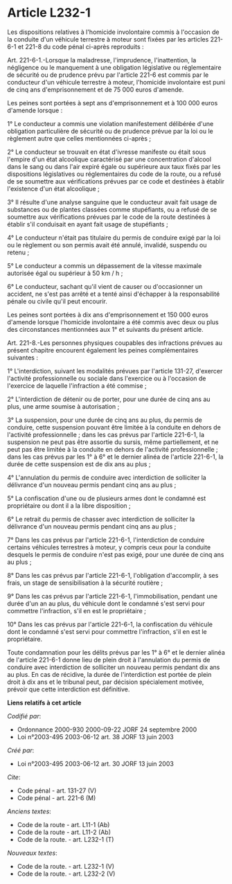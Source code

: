 # Article L232-1

Les dispositions relatives à l'homicide involontaire commis à l'occasion de la conduite d'un véhicule terrestre à moteur sont
fixées par les articles 221-6-1 et 221-8 du code pénal ci-après reproduits : 

Art. 221-6-1.-Lorsque la maladresse, l'imprudence, l'inattention, la négligence ou le manquement à une obligation législative
ou réglementaire de sécurité ou de prudence prévu par l'article 221-6 est commis par le conducteur d'un véhicule terrestre à
moteur, l'homicide involontaire est puni de cinq ans d'emprisonnement et de 75 000 euros d'amende. 

Les peines sont portées à sept ans d'emprisonnement et à 100 000 euros d'amende lorsque : 

1° Le conducteur a commis une violation manifestement délibérée d'une obligation particulière de sécurité ou de prudence
prévue par la loi ou le règlement autre que celles mentionnées ci-après ; 

2° Le conducteur se trouvait en état d'ivresse manifeste ou était sous l'empire d'un état alcoolique caractérisé par une
concentration d'alcool dans le sang ou dans l'air expiré égale ou supérieure aux taux fixés par les dispositions législatives
ou réglementaires du code de la route, ou a refusé de se soumettre aux vérifications prévues par ce code et destinées à
établir l'existence d'un état alcoolique ; 

3° Il résulte d'une analyse sanguine que le conducteur avait fait usage de substances ou de plantes classées comme
stupéfiants, ou a refusé de se soumettre aux vérifications prévues par le code de la route destinées à établir s'il
conduisait en ayant fait usage de stupéfiants ; 

4° Le conducteur n'était pas titulaire du permis de conduire exigé par la loi ou le règlement ou son permis avait été annulé,
invalidé, suspendu ou retenu ; 

5° Le conducteur a commis un dépassement de la vitesse maximale autorisée égal ou supérieur à 50 km / h ; 

6° Le conducteur, sachant qu'il vient de causer ou d'occasionner un accident, ne s'est pas arrêté et a tenté ainsi d'échapper
à la responsabilité pénale ou civile qu'il peut encourir. 

Les peines sont portées à dix ans d'emprisonnement et 150 000 euros d'amende lorsque l'homicide involontaire a été commis
avec deux ou plus des circonstances mentionnées aux 1° et suivants du présent article. 

Art. 221-8.-Les personnes physiques coupables des infractions prévues au présent chapitre encourent également les peines
complémentaires suivantes : 

1° L'interdiction, suivant les modalités prévues par l'article 131-27, d'exercer l'activité professionnelle ou sociale dans
l'exercice ou à l'occasion de l'exercice de laquelle l'infraction a été commise ; 

2° L'interdiction de détenir ou de porter, pour une durée de cinq ans au plus, une arme soumise à autorisation ; 

3° La suspension, pour une durée de cinq ans au plus, du permis de conduire, cette suspension pouvant être limitée à la
conduite en dehors de l'activité professionnelle ; dans les cas prévus par l'article 221-6-1, la suspension ne peut pas être
assortie du sursis, même partiellement, et ne peut pas être limitée à la conduite en dehors de l'activité professionnelle ;
dans les cas prévus par les 1° à 6° et le dernier alinéa de l'article 221-6-1, la durée de cette suspension est de dix ans au
plus ; 

4° L'annulation du permis de conduire avec interdiction de solliciter la délivrance d'un nouveau permis pendant cinq ans au
plus ; 

5° La confiscation d'une ou de plusieurs armes dont le condamné est propriétaire ou dont il a la libre disposition ; 

6° Le retrait du permis de chasser avec interdiction de solliciter la délivrance d'un nouveau permis pendant cinq ans au
plus ; 

7° Dans les cas prévus par l'article 221-6-1, l'interdiction de conduire certains véhicules terrestres à moteur, y compris
ceux pour la conduite desquels le permis de conduire n'est pas exigé, pour une durée de cinq ans au plus ; 

8° Dans les cas prévus par l'article 221-6-1, l'obligation d'accomplir, à ses frais, un stage de sensibilisation à la
sécurité routière ; 

9° Dans les cas prévus par l'article 221-6-1, l'immobilisation, pendant une durée d'un an au plus, du véhicule dont le
condamné s'est servi pour commettre l'infraction, s'il en est le propriétaire ; 

10° Dans les cas prévus par l'article 221-6-1, la confiscation du véhicule dont le condamné s'est servi pour commettre
l'infraction, s'il en est le propriétaire. 

Toute condamnation pour les délits prévus par les 1° à 6° et le dernier alinéa de l'article 221-6-1 donne lieu de plein droit
à l'annulation du permis de conduire avec interdiction de solliciter un nouveau permis pendant dix ans au plus. En cas de
récidive, la durée de l'interdiction est portée de plein droit à dix ans et le tribunal peut, par décision spécialement
motivée, prévoir que cette interdiction est définitive.

**Liens relatifs à cet article**

_Codifié par_:

  - Ordonnance 2000-930 2000-09-22 JORF 24 septembre 2000
  - Loi n°2003-495 2003-06-12 art. 38 JORF 13 juin 2003

_Créé par_:

  - Loi n°2003-495 2003-06-12 art. 30 JORF 13 juin 2003

_Cite_:

  - Code pénal - art. 131-27 (V)
  - Code pénal - art. 221-6 (M)

_Anciens textes_:

  - Code de la route - art. L11-1 (Ab)
  - Code de la route - art. L11-2 (Ab)
  - Code de la route. - art. L232-1 (T)

_Nouveaux textes_:

  - Code de la route. - art. L232-1 (V)
  - Code de la route. - art. L232-2 (V)
